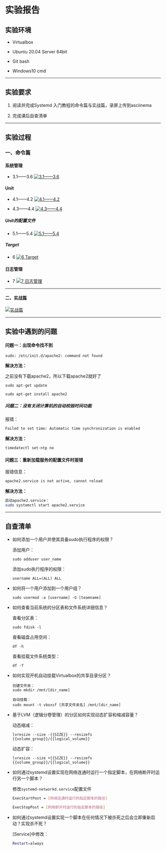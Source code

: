 # 实验报告

## 实验环境

- Virtualbox

- Ubuntu 20.04 Server 64bit

- Git bash

- Windows10 cmd

----

## 实验要求

1. 阅读并完成Systemd 入门教程的命令篇与实战篇，录屏上传到asciinema

2. 完成课后自查清单

---

## 实验过程

### 一、命令篇

#### 系统管理

- 3.1——3.6
[![3.1——3.6](https://asciinema.org/a/6DEOpJ2z1VpQHLpMUbnuI3dMY.svg)](https://asciinema.org/a/6DEOpJ2z1VpQHLpMUbnuI3dMY)

#### Unit

- 4.1——4.2
[![4.1——4.2](https://asciinema.org/a/96ozS7Co4e1ugUmoAWZFUBI9O.svg)](https://asciinema.org/a/96ozS7Co4e1ugUmoAWZFUBI9O)

- 4.3——4.4
[![4.3——4.4](https://asciinema.org/a/Xe3ah63J1vWiBvmQ9cls3rRCh.svg)](https://asciinema.org/a/Xe3ah63J1vWiBvmQ9cls3rRCh)

##### Unit的配置文件

- 5.1——5.4
[![5.1——5.4](https://asciinema.org/a/4StNYBOA8cpfUqPjhrteKB48t.svg)](https://asciinema.org/a/4StNYBOA8cpfUqPjhrteKB48t)

##### Target

- 6
[![6 Target](https://asciinema.org/a/4vZAMEz7SndX6lVfDS127LKJc.svg)](https://asciinema.org/a/4vZAMEz7SndX6lVfDS127LKJc)

#### 日志管理

- 7
[![7 日志管理](https://asciinema.org/a/wmYPUh9HvkDrU0Oxn9Qa0Rtfy.svg)](https://asciinema.org/a/wmYPUh9HvkDrU0Oxn9Qa0Rtfy)

---

#### 二、实战篇

[![实战篇](https://asciinema.org/a/Bo0t2RWSvkNYtb9NBWGo1CQ1D.svg)](https://asciinema.org/a/Bo0t2RWSvkNYtb9NBWGo1CQ1D)

---

## 实验中遇到的问题

#### 问题一：出现命令找不到

```shell
sudo: /etc/init.d/apache2: command not found
```

**解决方法：**

之前没有下载apache2，所以下载apache2就好了

```shell
sudo apt-get update

sudo apt-get install apache2
```

##### 问题二：没有关闭计算机的自动校验时间功能

报错：
```bash
Failed to set time: Automatic time synchronization is enabled
```

**解决方法：**

```bash
timedatectl set-ntp no
```

#### 问题三：重新加载服务的配置文件时报错

报错信息：
```bash
apache2.service is not active, cannot reload
```

**解决方法：**

```bash
启动apache2.service：
sudo systemctl start apache2.service
```

---

## 自查清单

- 如何添加一个用户并使其具备sudo执行程序的权限？

     添加用户：
    ```shell
    sudo adduser user_name
    ```

    添加sudo执行程序的权限：
    ```shell
    username ALL=(ALL) ALL
    ```


- 如何将一个用户添加到一个用户组？

    ```shell
    sudo usermod -a [username] -G [teamname]
    ```

- 如何查看当前系统的分区表和文件系统详细信息？

    查看分区表：
    ```shell
    sudo fdisk -l
    ```

    查看磁盘占用空间：
    ```shell
    df -h
    ```

    查看挂载文件系统类型：
    ```shell
    df -T
    ``` 

- 如何实现开机自动挂载Virtualbox的共享目录分区？

    ```shell
    创建文件夹：
    sudo mkdir /mnt/[dir_name]

    自动挂载：
    sudo mount -t vboxsf [共享文件夹名] /mnt/[dir_name]
    ```

- 基于LVM（逻辑分卷管理）的分区如何实现动态扩容和缩减容量？

    动态缩减：
    ```shell
    lvresize --size -{{SIZE}} --resizefs {{volume_group}}/{{logical_volume}}
    ```

    动态扩容：
    ```shell
    lvresize --size +{{SIZE}} --resizefs {{volume_group}}/{{logical_volume}}
    ```

- 如何通过systemd设置实现在网络连通时运行一个指定脚本，在网络断开时运行另一个脚本？

    修改```systemd-networkd.service```配置文件

    ```bash
    ExecStartPost = [网络连通时运行的指定脚本的路径] 
    
    ExecStopPost = [网络断开时运行的指定脚本的路径]
    ```

- 如何通过systemd设置实现一个脚本在任何情况下被杀死之后会立即重新启动？实现杀不死？

    [Service]中修改：
    ```bash
    Restart=always
    ```
